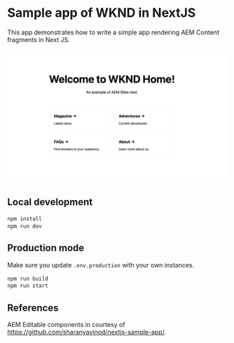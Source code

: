 # Sample app of WKND in NextJS

This app demonstrates how to write a simple app rendering AEM Content fragments in Next JS.

![home](home.png "Home page")

## Local development

```bash
npm install
npm run dev
```

## Production mode

Make sure you update `.env.production` with your own instances.

```bash
npm run build
npm run start
```

## References

AEM Editable components in courtesy of https://github.com/sharanyavinod/nextjs-sample-app/.